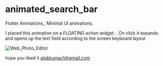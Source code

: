 # animated_search_bar

Flutter Animations,,
Minimal UI animations.

I placed this animation on a FLOATING action widget.
.
On click it expands and opens up the text field according to the screen keyboard layout


![Web_Photo_Editor](https://user-images.githubusercontent.com/59159355/97486223-265c7080-1981-11eb-95c1-1293f2da964e.jpg)

hope you liked it alokkumax1@gmail.com
